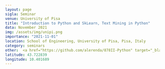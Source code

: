 ```yaml
---
layout: page
sigla: Seminar
venue: University of Pisa
title: "Introduction to Python and SkLearn, Text Mining in Python"
data: November 2021
img: /assets/img/unipi.png
importance: "2021-11-01"
location: School of Engineering, University of Pisa, Pisa, Italy
category: seminars
other: 	<a href="https://github.com/alerenda/878II-Python" target="_blank" title="GitHub"><i class="fab fa-github"></i></a>
latitude: 43.722839
longitude: 10.401689
---
```




